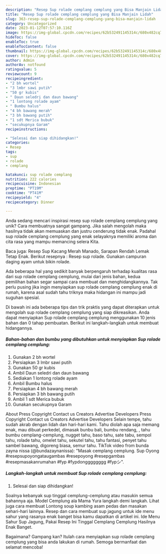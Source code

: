 ```yaml
---
description: "Resep Sup rolade cemplang cemplung yang Bisa Manjain Lidah"
title: "Resep Sup rolade cemplang cemplung yang Bisa Manjain Lidah"
slug: 363-resep-sup-rolade-cemplang-cemplung-yang-bisa-manjain-lidah
category: Uncategorized
date: 2023-01-12T07:57:10.116Z
image: https://img-global.cpcdn.com/recipes/62b532491145314c/680x482cq70/sup-rolade-cemplang-cemplung-foto-resep-utama.jpg
hideToc: false
enableToc: true
enableTocContent: false
thumbnail: https://img-global.cpcdn.com/recipes/62b532491145314c/680x482cq70/sup-rolade-cemplang-cemplung-foto-resep-utama.jpg
cover: https://img-global.cpcdn.com/recipes/62b532491145314c/680x482cq70/sup-rolade-cemplang-cemplung-foto-resep-utama.jpg
author: Admin
authorAv: notfound
ratingvalue: 5
reviewcount: 9
recipeingredient:
- "2 bh wortel"
- "3 lmbr sawi putih"
- "50 gr kubis"
- " Daun seledri dan daun bawang"
- "1 lontong rolade ayam"
- " Bumbu halus"
- "4 bh bawang merah"
- "3 bh bawang putih"
- "1 sdt Merica bubuk"
- "secukupnya Garam"
recipeinstructions:

- "Selesai dan siap dihidangkan!"
categories:
- Resep
tags:
- sup
- rolade
- cemplang

katakunci: sup rolade cemplang 
nutrition: 222 calories
recipecuisine: Indonesian
preptime: "PT19M"
cooktime: "PT41M"
recipeyield: "4"
recipecategory: Dinner

---
```





Anda sedang mencari inspirasi resep sup rolade cemplang cemplung yang unik? Cara membuatnya sangat gampang. Jika salah mengolah maka hasilnya tidak akan memuaskan dan justru cenderung tidak enak. Padahal sup rolade cemplang cemplung yang enak selayaknya memiliki aroma dan cita rasa yang mampu memancing selera Kita.





Baca juga: Resep Sup Kacang Merah Manado, Sarapan Rendah Lemak Tetap Enak. Berikut resepnya : Resep sup rolade. Gunakan campuran daging ayam untuk bikin rolade.

Ada beberapa hal yang sedikit banyak berpengaruh terhadap kualitas rasa dari sup rolade cemplang cemplung, mulai dari jenis bahan, kedua pemilihan bahan segar sampai cara membuat dan menghidangkannya. Tak perlu pusing jika ingin menyiapkan sup rolade cemplang cemplung enak di rumah, karena asal sudah tahu triknya maka hidangan ini mampu jadi suguhan spesial.






Di bawah ini ada beberapa tips dan trik praktis yang dapat diterapkan untuk mengolah sup rolade cemplang cemplung yang siap dikreasikan. Anda dapat menyiapkan Sup rolade cemplang cemplung menggunakan 10 jenis bahan dan 0 tahap pembuatan. Berikut ini langkah-langkah untuk membuat hidangannya.

<!--inarticleads1-->

##### Bahan-bahan dan bumbu yang dibutuhkan untuk menyiapkan Sup rolade cemplang cemplung:

1. Gunakan 2 bh wortel
1. Persiapkan 3 lmbr sawi putih
1. Gunakan 50 gr kubis
1. Ambil  Daun seledri dan daun bawang
1. Sediakan 1 lontong rolade ayam
1. Ambil  Bumbu halus
1. Persiapkan 4 bh bawang merah
1. Persiapkan 3 bh bawang putih
1. Ambil 1 sdt Merica bubuk
1. Gunakan secukupnya Garam


About Press Copyright Contact us Creators Advertise Developers Press Copyright Contact us Creators Advertise Developers Selain tempe, tahu sudah akrab dengan lidah dan hari-hari kami. Tahu diolah apa saja memang enak, mau dibuat perkedel, dimasak bunbu bali, bumbu rendang, , tahu bumbu cemplang-cemplung, nugget tahu, baso tahu, sate tabu, sempol tahu, rolade tahu, omelet tahu, sekutel tahu, tahu fantasi, penyet tahu sambel bawang, digoreng biasa, semur tahu. TikTok video from bunda zayna nissa (@bundazaynanissa): &#34;Masak cemplang cemplung. Sup Oyong #resepsupoyongataugambas #resepoyong #resepgambas #resepmasakanrumahan #fyp #fypdongggggggg #fypシ&#34;. 

<!--inarticleads2-->

##### Langkah-langkah untuk membuat Sup rolade cemplang cemplung:


1. Selesai dan siap dihidangkan!

Soalnya kebanyak sup tinggal cemplung-cemplung atau masukin semua bahannya aja. Model Cemplung ala Mama Yura langkah demi langkah. Lihat juga cara membuat Lontong soup kambing asam pedas dan masakan sehari-hari lainnya. Resep dan cara membuat sup jagung untuk ide menu sahur yang rasanya enak banget bisa kamu dapatkan di artikel ini. Ide Menu Sahur Sup Jagung, Pakai Resep Ini Tinggal Cemplang Cemplung Hasilnya Enak Banget. 

Bagaimana? Gampang kan? Itulah cara menyiapkan sup rolade cemplang cemplung yang bisa anda lakukan di rumah. Semoga bermanfaat dan selamat mencoba!
